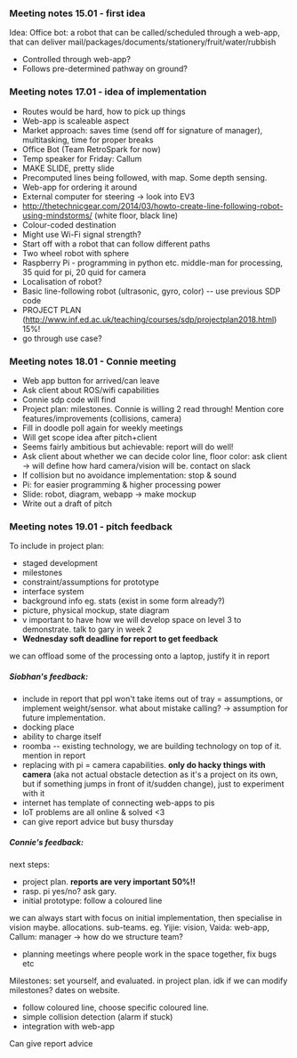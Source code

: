 ### Meeting notes 15.01 - first idea

Idea: Office bot: a robot that can be called/scheduled through a web-app, that can deliver mail/packages/documents/stationery/fruit/water/rubbish 
* Controlled through web-app?
* Follows pre-determined pathway on ground?

### Meeting notes 17.01 - idea of implementation

* Routes would be hard, how to pick up things
* Web-app is scaleable aspect
* Market approach: saves time (send off for signature of manager), multitasking, time for proper breaks
* Office Bot (Team RetroSpark for now)
* Temp speaker for Friday: Callum
* MAKE SLIDE, pretty slide
* Precomputed lines being followed, with map. Some depth sensing.
* Web-app for ordering it around
* External computer for steering -> look into EV3
* http://thetechnicgear.com/2014/03/howto-create-line-following-robot-using-mindstorms/ (white floor, black line)
* Colour-coded destination
* Might use Wi-Fi signal strength?
* Start off with a robot that can follow different paths
* Two wheel robot with sphere
* Raspberry Pi - programming in python etc. middle-man for processing, 35 quid for pi, 20 quid for camera
* Localisation of robot?
* Basic line-following robot (ultrasonic, gyro, color) -- use previous SDP code
* PROJECT PLAN (http://www.inf.ed.ac.uk/teaching/courses/sdp/projectplan2018.html) 15%!
* go through use case?

### Meeting notes 18.01 - Connie meeting

* Web app button for arrived/can leave
* Ask client about ROS/wifi capabilities
* Connie sdp code will find
* Project plan: milestones. Connie is willing 2 read through! Mention core features/improvements (collisions, camera)
* Fill in doodle poll again for weekly meetings
* Will get scope idea after pitch+client
* Seems fairly ambitious but achievable: report will do well!
* Ask client about whether we can decide color line, floor color: ask client -> will define how hard camera/vision will be. contact on slack
* If collision but no avoidance implementation: stop & sound
* Pi: for easier programming & higher processing power
* Slide: robot, diagram, webapp -> make mockup
* Write out a draft of pitch

### Meeting notes 19.01 - pitch feedback

To include in project plan: 
* staged development
* milestones
* constraint/assumptions for prototype
* interface system
* background info eg. stats (exist in some form already?)
* picture, physical mockup, state diagram
* v important to have how we will develop space on level 3 to demonstrate. talk to gary in week 2
* **Wednesday soft deadline for report to get feedback**

we can offload some of the processing onto a laptop, justify it in report

##### Siobhan's feedback:

* include in report that ppl won't take items out of tray = assumptions, or implement weight/sensor. what about mistake calling? -> assumption for future implementation.
* docking place
* ability to charge itself
* roomba -- existing technology, we are building technology on top of it. mention in report
* replacing with pi = camera capabilities. **only do hacky things with camera** (aka not actual obstacle detection as it's a project on its own, but if something jumps in front of it/sudden change), just to experiment with it
* internet has template of connecting web-apps to pis
* IoT problems are all online & solved <3
* can give report advice but busy thursday

##### Connie's feedback:

next steps:
* project plan. **reports are very important 50%!!**
* rasp. pi yes/no? ask gary.
* initial prototype: follow a coloured line

we can always start with focus on initial implementation, then specialise in vision maybe. allocations. sub-teams.
eg. Yijie: vision, Vaida: web-app, Callum: manager -> how do we structure team?

* planning meetings where people work in the space together, fix bugs etc

Milestones: set yourself, and evaluated. in project plan. idk if we can modify milestones? dates on website.
* follow coloured line, choose specific coloured line.
* simple collision detection (alarm if stuck)
* integration with web-app

Can give report advice
